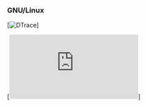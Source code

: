 ### GNU/Linux
[![DTrace](https://en.wikipedia.org/wiki/DTrace)]

[![Allocation Debugging](https://www.gnu.org/software/libc/manual/html_node/Allocation-Debugging.html)]
